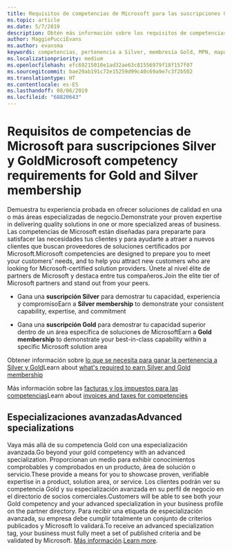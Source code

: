 ```yaml
---
title: Requisitos de competencias de Microsoft para las suscripciones Gold y Silver | Centro de partners
ms.topic: article
ms.date: 5/7/2019
description: Obtén más información sobre los requisitos de competencias para conseguir los niveles de suscripción Silver y Gold.
author: MaggiePucciEvans
ms.author: evansma
keywords: competencias, pertenencia a Silver, membresía Gold, MPN, mapas, conocimiento, Microsoft Partner Network, pertenencia a la red, especializaciones avanzadas
ms.localizationpriority: medium
ms.openlocfilehash: efc69215010e1ad32ae63c81556979f18f157f07
ms.sourcegitcommit: bae29ab191c72e15259d99c40c69a9e7c3f2b502
ms.translationtype: HT
ms.contentlocale: es-ES
ms.lasthandoff: 08/06/2019
ms.locfileid: "68820643"
---
```

# <a name="microsoft-competency-requirements-for-gold-and-silver-membership"></a><span data-ttu-id="2d73f-104">Requisitos de competencias de Microsoft para suscripciones Silver y Gold</span><span class="sxs-lookup"><span data-stu-id="2d73f-104">Microsoft competency requirements for Gold and Silver membership</span></span>


<span data-ttu-id="2d73f-105">Demuestra tu experiencia probada en ofrecer soluciones de calidad en una o más áreas especializadas de negocio.</span><span class="sxs-lookup"><span data-stu-id="2d73f-105">Demonstrate your proven expertise in delivering quality solutions in one or more specialized areas of business.</span></span> <span data-ttu-id="2d73f-106">Las competencias de Microsoft están diseñadas para prepararte para satisfacer las necesidades tus clientes y para ayudarte a atraer a nuevos clientes que buscan proveedores de soluciones certificados por Microsoft.</span><span class="sxs-lookup"><span data-stu-id="2d73f-106">Microsoft competencies are designed to prepare you to meet your customers’ needs, and to help you attract new customers who are looking for Microsoft-certified solution providers.</span></span> <span data-ttu-id="2d73f-107">Únete al nivel élite de partners de Microsoft y destaca entre tus compañeros.</span><span class="sxs-lookup"><span data-stu-id="2d73f-107">Join the elite tier of Microsoft partners and stand out from your peers.</span></span>

- <span data-ttu-id="2d73f-108">Gana una **suscripción Silver** para demostrar tu capacidad, experiencia y compromiso</span><span class="sxs-lookup"><span data-stu-id="2d73f-108">Earn a **Silver membership** to demonstrate your consistent capability, expertise, and commitment</span></span>

- <span data-ttu-id="2d73f-109">Gana una **suscripción Gold** para demostrar tu capacidad superior dentro de un área específica de soluciones de Microsoft</span><span class="sxs-lookup"><span data-stu-id="2d73f-109">Earn a **Gold membership** to demonstrate your best-in-class capability within a specific Microsoft solution area</span></span>

<span data-ttu-id="2d73f-110">Obtener información sobre [lo que se necesita para ganar la pertenencia a Silver y Gold](https://partner.microsoft.com/membership/competencies)</span><span class="sxs-lookup"><span data-stu-id="2d73f-110">Learn about [what's required to earn Silver and Gold membership](https://partner.microsoft.com/membership/competencies)</span></span>

<span data-ttu-id="2d73f-111">Más información sobre las [facturas y los impuestos para las competencias](mpn-view-print-maps-invoice.md)</span><span class="sxs-lookup"><span data-stu-id="2d73f-111">Learn about [invoices and taxes for competencies](mpn-view-print-maps-invoice.md)</span></span>

## <a name="advanced-specializations"></a><span data-ttu-id="2d73f-112">Especializaciones avanzadas</span><span class="sxs-lookup"><span data-stu-id="2d73f-112">Advanced specializations</span></span>

<span data-ttu-id="2d73f-113">Vaya más allá de su competencia Gold con una especialización avanzada.</span><span class="sxs-lookup"><span data-stu-id="2d73f-113">Go beyond your gold competency with an advanced specialization.</span></span> <span data-ttu-id="2d73f-114">Proporcionan un medio para exhibir conocimientos comprobables y comprobados en un producto, área de solución o servicio.</span><span class="sxs-lookup"><span data-stu-id="2d73f-114">These provide a means for you to showcase proven, verifiable expertise in a product, solution area, or service.</span></span> <span data-ttu-id="2d73f-115">Los clientes podrán ver su competencia Gold y su especialización avanzada en su perfil de negocio en el directorio de socios comerciales.</span><span class="sxs-lookup"><span data-stu-id="2d73f-115">Customers will be able to see both your Gold competency and your advanced specialization in your business profile on the partner directory.</span></span> <span data-ttu-id="2d73f-116">Para recibir una etiqueta de especialización avanzada, su empresa debe cumplir totalmente un conjunto de criterios publicados y Microsoft lo validará.</span><span class="sxs-lookup"><span data-stu-id="2d73f-116">To receive an advanced specialization tag, your business must fully meet a set of published criteria and be validated by Microsoft.</span></span> <span data-ttu-id="2d73f-117">[Más información](https://partner.microsoft.com/membership/competencies#tab-content-2).</span><span class="sxs-lookup"><span data-stu-id="2d73f-117">[Learn more](https://partner.microsoft.com/membership/competencies#tab-content-2).</span></span> 